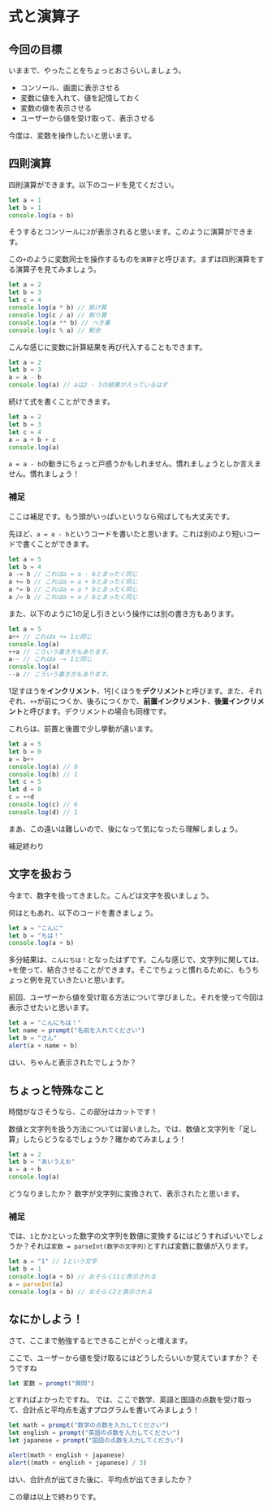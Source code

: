 # 式と演算子
## 今回の目標
いままで、やったことをちょっとおさらいしましょう。

* コンソール、画面に表示させる
* 変数に値を入れて、値を記憶しておく
* 変数の値を表示させる
* ユーザーから値を受け取って、表示させる

今度は、変数を操作したいと思います。

## 四則演算
四則演算ができます。以下のコードを見てください。
```javascript
let a = 1
let b = 1
console.log(a + b)
```

そうするとコンソールに`2`が表示されると思います。このように演算ができます。

この`+`のように変数同士を操作するものを`演算子`と呼びます。まずは四則演算をする演算子を見てみましょう。

```javascript
let a = 2
let b = 3
let c = 4
console.log(a * b) // 掛け算
console.log(c / a) // 割り算
console.log(a ** b) // べき乗
console.log(c % a) // 剰余
```

こんな感じに変数に計算結果を再び代入することもできます。
```javascript
let a = 2
let b = 3
a = a - b
console.log(a) // aは2 - 3の結果が入っているはず
```

続けて式を書くことができます。
```javascript
let a = 2
let b = 3
let c = 4
a = a + b + c
console.log(a)
```


`a = a - b`の動きにちょっと戸惑うかもしれません。慣れましょうとしか言えません。慣れましょう！

### 補足
ここは補足です。もう頭がいっぱいというなら飛ばしても大丈夫です。

先ほど、`a = a - b`というコードを書いたと思います。これは別のより短いコードで書くことができます。

```javascript
let a = 5
let b = 4
a -= b // これはa = a - bとまったく同じ
a += b // これはa = a + bとまったく同じ
a *= b // これはa = a * bとまったく同じ
a /= b // これはa = a / bとまったく同じ
```

また、以下のように1の足し引きという操作には別の書き方もあります。
```javascript
let a = 5
a++ // これはa += 1と同じ
console.log(a)
++a // こういう書き方もあります。
a-- // これはa -= 1と同じ
console.log(a)
--a // こういう書き方もあります。
```
1足すほうを**インクリメント**、1引くほうを**デクリメント**と呼びます。また、それぞれ、`++`が前につくか、後ろにつくかで、**前置インクリメント**、**後置インクリメント**と呼びます。デクリメントの場合も同様です。

これらは、前置と後置で少し挙動が違います。

```javascript
let a = 5
let b = 0
a = b++
console.log(a) // 0
console.log(b) // 1
let c = 5
let d = 0
c = ++d
console.log(c) // 6
console.log(d) // 1
```

まあ、この違いは難しいので、後になって気になったら理解しましょう。

補足終わり

## 文字を扱おう
今まで、数字を扱ってきました。こんどは文字を扱いましょう。

何はともあれ、以下のコードを書きましょう。

```javascript
let a = "こんに"
let b = "ちは！"
console.log(a + b)
```
多分結果は、`こんにちは！`となったはずです。こんな感じで、文字列に関しては、`+`を使って、結合させることができます。そこでちょっと慣れるために、もうちょっと例を見ていきたいと思います。

前回、ユーザーから値を受け取る方法について学びました。それを使って今回は表示させたいと思います。

```javascript
let a = "こんにちは！"
let name = prompt("名前を入れてください")
let b = "さん"
alert(a + name + b)
```

はい、ちゃんと表示されたでしょうか？

## ちょっと特殊なこと

時間がなさそうなら、この部分はカットです！

数値と文字列を扱う方法については習いました。では、数値と文字列を「足し算」したらどうなるでしょうか？確かめてみましょう！

```javascript
let a = 2
let b = "あいうえお"
a = a + b
console.log(a)
```
どうなりましたか？ 数字が文字列に変換されて、表示されたと思います。

### 補足

では、`1`とか`2`といった数字の文字列を数値に変換するにはどうすればいいでしょうか？それは`変数 = parseInt(数字の文字列)`とすれば変数に数値が入ります。

```javascript
let a = "1" // 1という文字
let b = 1
console.log(a + b) // おそらく11と表示される
a = parseInt(a)
console.log(a + b) // おそらく2と表示される
```

## なにかしよう！
さて、ここまで勉強するとできることがぐっと増えます。

ここで、ユーザーから値を受け取るにはどうしたらいいか覚えていますか？
そうですね
```javascript
let 変数 = prompt("質問")
```
とすればよかったですね。
では、ここで数学、英語と国語の点数を受け取って、合計点と平均点を返すプログラムを書いてみましょう！

```javascript
let math = prompt("数学の点数を入力してください")
let english = prompt("英語の点数を入力してください")
let japanese = prompt("国語の点数を入力してください")

alert(math + english + japanese)
alert((math + english + japanese) / 3)
```
はい、合計点が出てきた後に、平均点が出てきましたか？


この章は以上で終わりです。